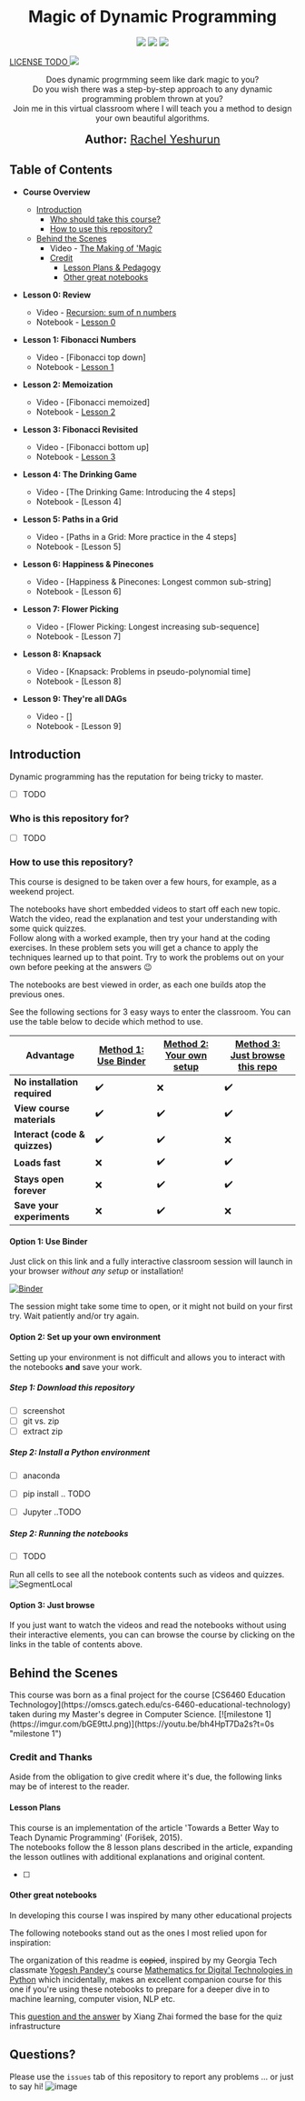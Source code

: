 <h1 align="center">
    Magic of Dynamic Programming
   <!--img src="imgur.link.png" alt="Magic of Dynamic Programming" title="Magic of Dynamic Programming" /-->
</h1>
<p align="center">  
<a href="https://mybinder.org/v2/gh/rachelyeshurun/magic-of-dynamic-programming/master"><img src="https://mybinder.org/badge_logo.svg"></a>
<img src="https://www.repostatus.org/badges/latest/wip.svg"></a>
<img src="https://img.shields.io/badge/last%20updated-July%202020-blue">
</p>

<a href="https://www.freecodecamp.org/news/how-open-source-licenses-work-and-how-to-add-them-to-your-projects-34310c3cf94/">LICENSE TODO
<a href="https://opensource.org/licenses/MIT"><img src="https://img.shields.io/badge/License%20-Apache%20License%202.0-orange"></a>

<p align="center">
  Does dynamic progrmming seem like dark magic to you?<br>
  Do you wish there was a step-by-step approach to any dynamic programming problem thrown at you?<br>
  Join me in this virtual classroom where I will teach you a method to design your own beautiful algorithms.<br>
  <br>
  <span style='font-size: 15pt'><strong>Author:</strong> <a href="https://www.linkedin.com/in/rachelyeshurun//">Rachel Yeshurun</a></span>
</p>

## Table of Contents

* **Course Overview**
  * [Introduction](#introduction)
    * [Who should take this course?](#audience)
    * [How to use this repository?](#usage)
  * [Behind the Scenes](#behind)
    * Video - [The Making of 'Magic](https://youtu.be/bh4HpT7Da2s)
    * [Credit](#credit)
        * [Lesson Plans & Pedagogy](#pedagogy)
        * [Other great notebooks](#inspiration)

* **Lesson 0: Review**
  * Video - [Recursion: sum of n numbers](https://youtu.be/roqumrTB9g0)
  * Notebook - [Lesson 0](https://mybinder.org/v2/gh/rachelyeshurun/magic-of-dynamic-programming/master?filepath=notebooks%2F00_introduction.ipynb)
  
* **Lesson 1: Fibonacci Numbers**
  * Video - [Fibonacci top down]
  * Notebook - [Lesson 1](https://mybinder.org/v2/gh/rachelyeshurun/magic-of-dynamic-programming/master?filepath=notebooks%2F01_fibonacci.ipynb)
  
* **Lesson 2: Memoization**
  * Video - [Fibonacci memoized]
  * Notebook - [Lesson 2](https://mybinder.org/v2/gh/rachelyeshurun/magic-of-dynamic-programming/master?filepath=notebooks%2F02_memoization.ipynb)

* **Lesson 3: Fibonacci Revisited**
  * Video - [Fibonacci bottom up]
  * Notebook - [Lesson 3](https://mybinder.org/v2/gh/rachelyeshurun/magic-of-dynamic-programming/master?filepath=notebooks%2F03_fibonacci_revisited.ipynb)

* **Lesson 4: The Drinking Game**
  * Video - [The Drinking Game: Introducing the 4 steps]
  * Notebook - [Lesson 4]

* **Lesson 5: Paths in a Grid**
  * Video - [Paths in a Grid: More practice in the 4 steps]
  * Notebook - [Lesson 5]
  
* **Lesson 6: Happiness & Pinecones**
  * Video - [Happiness & Pinecones: Longest common sub-string]
  * Notebook - [Lesson 6]
  
* **Lesson 7: Flower Picking**
  * Video - [Flower Picking: Longest increasing sub-sequence]
  * Notebook - [Lesson 7]
  
* **Lesson 8: Knapsack**
  * Video - [Knapsack: Problems in pseudo-polynomial time]
  * Notebook - [Lesson 8]

* **Lesson 9: They're all DAGs**
  * Video - []
  * Notebook - [Lesson 9]
  
<h2 id="introduction">Introduction</h2>

Dynamic programming has the reputation for being tricky to master. 

- [ ] TODO

<h3 id="audience">Who is this repository for?</h3>

- [ ] TODO

<h3 id="usage">How to use this repository?</h2>

This course is designed to be taken over a few hours, for example, as a weekend project.

The notebooks have short embedded videos to start off each new topic.  Watch the video, read the explanation and test your understanding with some quick quizzes.<br> Follow along with a worked example, then try your hand at the coding exercises. In these problem sets you will get a chance to apply the techniques learned up to that point. Try to work the problems out on your own before peeking at the answers :wink:

The notebooks are best viewed in order, as each one builds atop the previous ones.

See the following sections for 3 easy ways to enter the classroom. You can use the table below to decide which method to use.

| Advantage | [Method 1: Use Binder](#binder) | [Method 2: Your own setup](#setup) | [Method 3: Just browse  this repo](#browse) |
| --------- | -----------------| -------------------------| ----------------------|
| **No installation required** | :heavy_check_mark: | :x:   |:heavy_check_mark:|
| **View course materials**  | :heavy_check_mark: | :heavy_check_mark:   | :heavy_check_mark:|
| **Interact (code & quizzes)**  | :heavy_check_mark: | :heavy_check_mark:   | :x:|
| **Loads fast** | :x: | :heavy_check_mark:   |:heavy_check_mark:|
| **Stays open forever** | :x: | :heavy_check_mark:   |:heavy_check_mark:|
| **Save your experiments** | :x: | :heavy_check_mark:   |:x:|


<h4 id="binder"><strong>Option 1: </strong>Use Binder</h4>

Just click on this link and a fully interactive classroom session will launch in your browser _without any setup_ or installation!

[![Binder](https://mybinder.org/badge_logo.svg)](https://mybinder.org/v2/gh/rachelyeshurun/magic-of-dynamic-programming/master)

The session might take some time to open, or it might not build on your first try. Wait patiently and/or try again.

<h4 id="setup"><strong>Option 2: </strong>Set up your own environment</h4>

Setting up your environment is not difficult and allows you to interact with the notebooks **and** save your work.

<h5 id="setup">Step 1: Download this repository</h5>

-[ ] screenshot
-[ ] git vs. zip
-[ ] extract zip

<h5 id="setup">Step 2: Install a Python environment</h5>

- [ ] anaconda
- [ ] pip install .. TODO
- [ ] Jupyter ..TODO


<h5 id="setup">Step 2: Running the notebooks</h5>

- [ ] TODO
    
Run all cells to see all the notebook contents such as videos and quizzes.
![SegmentLocal](images/run_all.gif "segment")

<h4 id="browse"><strong>Option 3: </strong>Just browse</h4>
 
If you just want to watch the videos and read the notebooks without using their interactive elements, you can can browse the course by clicking on the links in the table of contents above.

<h2 id="behind">Behind the Scenes</h2>
This course was born as a final project for the course [CS6460 Education Technologoy](https://omscs.gatech.edu/cs-6460-educational-technology) taken during my Master's degree in Computer Science.
[![milestone 1](https://imgur.com/bGE9ttJ.png)](https://youtu.be/bh4HpT7Da2s?t=0s "milestone 1")

<h3 id="credit">Credit and Thanks</h3>

Aside from the obligation to give credit where it's due, the following links may be of interest to the reader.

<h4 id="pedagogy">Lesson Plans</h4>

This course is an implementation of the article 'Towards a Better Way to Teach Dynamic Programming' (Forišek, 2015).<br>
The notebooks follow the 8 lesson plans described in the article, expanding the lesson outlines with additional explanations and original content.

- [ ]     
<h4 id="inspiration">Other great notebooks</h4>
In developing this course I was inspired by many other educational projects

The following notebooks stand out as the ones I most relied upon for inspiration:

The organization of this readme is <s>copied</s>, inspired by my Georgia Tech classmate [Yogesh Pandey's](https://github.com/yogeshmpandey/M4DT) course [Mathematics for Digital Technologies in Python](https://github.com/yogeshmpandey/M4DT) which incidentally, makes an excellent companion course for this one if you're using these notebooks to prepare for a deeper dive in to machine learning, computer vision, NLP etc.

This [question and the answer](https://github.com/jupyter-widgets/ipywidgets/issues/2487) by Xiang Zhai formed the base for the quiz infrastructure

<h2 id="questions">Questions?</h2>

Please use the `issues` tab of this repository to report any problems ... or just to say hi!
![image](images/issues.png)
